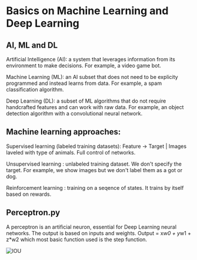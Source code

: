 # Basics on Machine Learning and Deep Learning

## AI, ML and DL

Artificial Intelligence (AI): a system that leverages information from its environment to make decisions. For example, a video game bot. 

Machine Learning (ML): an AI subset that does not need to be explicity programmed and instead learns from data. For example, a spam classification algorithm.

Deep Learning (DL): a subset of ML algorithms that do not require handcrafted features and can work with raw data. For example, an object detection algorithm with a convolutional neural network. 

## Machine learning approaches:

Supervised learning (labeled training datasets): Feature -> Target | Images laveled with type of animals. Full control of networks.

Unsupervised learning : unlabeled training dataset. We don't specify the target. For example, we show images but we don't label them as a got or dog.

Reinforcement learning : training on a seqence of states. It trains by itself based on rewards. 

## Perceptron.py

A perceptron is an artificial neuron, essential for Deep Learning neural networks. The output is based on inputs and weights. 
Output = x*w0 + y*w1 + z*w2 which most basic function used is the step function. 

![IOU](https://github.com/marcjprojects/computer_vision/assets/139196270/ce836ba2-1423-460a-bb1b-efb6a5215bcb)

